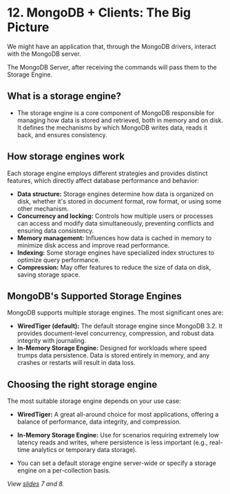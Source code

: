 # 12. MongoDB + Clients: The Big Picture

We might have an application that, through the MongoDB drivers, interact with the MongoDB server.

The MongoDB Server, after receiving the commands will pass them to the Storage Engine.

## What is a storage engine?

- The storage engine is a core component of MongoDB responsible for managing how data is stored and retrieved, both in memory and on disk. It defines the mechanisms by which MongoDB writes data, reads it back, and ensures consistency.

## How storage engines work

Each storage engine employs different strategies and provides distinct features, which directly affect database performance and behavior:

- **Data structure:** Storage engines determine how data is organized on disk, whether it's stored in document format, row format, or using some other mechanism.
- **Concurrency and locking:** Controls how multiple users or processes can access and modify data simultaneously, preventing conflicts and ensuring data consistency.
- **Memory management:** Influences how data is cached in memory to minimize disk access and improve read performance.
- **Indexing:** Some storage engines have specialized index structures to optimize query performance.
- **Compression:** May offer features to reduce the size of data on disk, saving storage space.

## MongoDB's Supported Storage Engines

MongoDB supports multiple storage engines. The most significant ones are:

- **WiredTiger (default):** The default storage engine since MongoDB 3.2. It provides document-level concurrency, compression, and robust data integrity with journaling.
- **In-Memory Storage Engine:** Designed for workloads where speed trumps data persistence. Data is stored entirely in memory, and any crashes or restarts will result in data loss.

## Choosing the right storage engine

The most suitable storage engine depends on your use case:

- **WiredTiger:** A great all-around choice for most applications, offering a balance of performance, data integrity, and compression.
- **In-Memory Storage Engine:** Use for scenarios requiring extremely low latency reads and writes, where persistence is less important (e.g., real-time analytics or temporary data storage).

- You can set a default storage engine server-wide or specify a storage engine on a per-collection basis.

_View [slides](../slides.pdf) 7 and 8._
